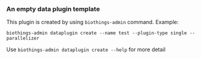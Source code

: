 ### An empty data plugin template
This plugin is created by using `biothings-admin` command.
Example:
```shell
biothings-admin dataplugin create --name test --plugin-type single --parallelizer
```
Use `biothings-admin dataplugin create --help` for more detail
